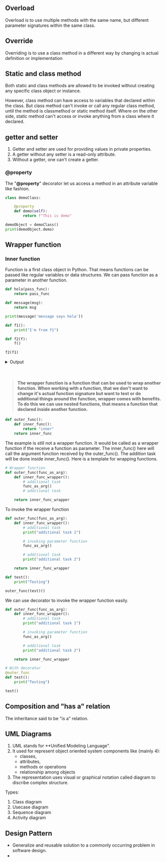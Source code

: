 ## Overload
Overload is to use multiple methods with the same name, but different parameter signatures within the same class.

## Override
Overriding is to use a class method in a different way by changing is actual definition or implementation

## Static and class method 
Both static and class methods are allowed to be invoked without creating any specific class object or instance.

However, class method can have access to variables that declared within the class. But class method can't invoke or call any regular class method, until the method is classmethod or static method itself. Where on the other side, static method can't access or invoke anything from a class where it declared.

## **getter** and **setter**

1. Getter and setter are used for providing values in private properties.
2. A getter without any setter is a read-only attribute.
3. Without a getter, one can't create a getter.

### @property
The "**@property**" decorator let us access a method in an attribute variable like fashion.

```python
class demoClass:

    @property
    def demo(self):
        return f"This is demo"

demoObject = demoClass()
print(demoObject.demo) 
```
## Wrapper function

### Inner function
Function is a first class object in Python. That means functions can be passed like regular variables or data structures. We can pass function as a parameter in another function.

```python
def hola(pass_func):
    return pass_func

def message(msg):
    return msg

print(message('message says hola'))
```

```python
def f1():
    print("I'm from f1")

def f2(f):
    f()

f2(f1)
```
<details>
<summary>Output</summary>

    I'm from f1

</details>

&nbsp;

> #### The wrapper function is a function that can be used to wrap another function. When working with a function, that we don't want to change it's actual function signature but want to test or do additional things around the function, wrapper comes with benefits. To do this we can use nested functions, that means a function that declared inside another function. 

```python
def outer_func():
    def inner_func():
        return "inner"
    return inner_func
```

The example is still not a wrapper function. It would be called as a wrapper function if the receive a function as parameter. The inner_func() here will call the argument function received by the outer_func(). The addition task will be done inside inner_func(). Here is a template for wrapping functions.

```python
# Wrapper function
def outer_func(func_as_arg):
    def inner_func_wrapper():
        # additional task
        func_as_arg()
        # additional task

    return inner_func_wrapper
```

To invoke the wrapper function
```python
def outer_func(func_as_arg):
    def inner_func_wrapper():
        # additional task
        print("additional task 1")

        # invoking parameter function
        func_as_arg()

        # additional task
        print("additional task 2")

    return inner_func_wrapper

def test():
    print("Testing")

outer_func(test)()
```

We can use decorator to invoke the wrapper function easily. 

```python
def outer_func(func_as_arg):
    def inner_func_wrapper():
        # additional task
        print("additional task 1")

        # invoking parameter function
        func_as_arg()

        # additional task
        print("additional task 2")

    return inner_func_wrapper

# With decorator
@outer_func
def test():
    print("Testing")

test()
```

## Composition and "has a" relation
The inheritance said to be "is a" relation. 

## UML Diagrams
1. UML stands for **Unified Modeling Language". 
2. It used for represent object oriented system components like (mainly 4):
    - classes, 
    - attributes,
    - methods or operations
    - relationship among objects
3. The representation uses visual or graphical notation called diagram to discribe complex structure.

Types:
1. Class diagram 
2. Usecase diagram
3. Sequence diagram 
4. Activity diagram

## Design Pattern
- Generalize and reusable solution to a commonly occurring problem in software design. 
- 